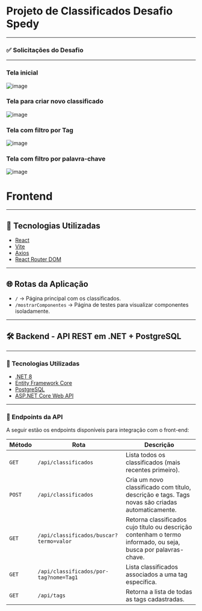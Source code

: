 # Projeto de Classificados Desafio Spedy

---
### ✅ Solicitações do Desafio
---
### Tela inicial
![image](https://github.com/user-attachments/assets/f72a69d6-1be0-4bb1-8c32-7af6cd6361e6)

### Tela para criar novo classificado
![image](https://github.com/user-attachments/assets/d9568096-73a6-41e4-9574-98ded2167b19)

### Tela com filtro por Tag
![image](https://github.com/user-attachments/assets/deef8505-3075-4d57-9c0f-549f52b6e729)

### Tela com filtro por palavra-chave
![image](https://github.com/user-attachments/assets/3cc23e8e-0939-474b-8124-1843f098a1a2)

# Frontend

---

## 🚀 Tecnologias Utilizadas

- [React](https://react.dev/)
- [Vite](https://vite.dev/)
- [Axios](https://axios-http.com/)
- [React Router DOM](https://reactrouter.com/)

---

## 🌐 Rotas da Aplicação

- `/` → Página principal com os classificados.
- `/mostrarComponentes` → Página de testes para visualizar componentes isoladamente.

---

## 🛠️ Backend - API REST em .NET + PostgreSQL
---

### 🚀 Tecnologias Utilizadas

- [.NET 8](https://dotnet.microsoft.com/pt-br/)
- [Entity Framework Core](https://learn.microsoft.com/pt-br/ef/)
- [PostgreSQL](https://www.postgresql.org/)
- [ASP.NET Core Web API](https://learn.microsoft.com/aspnet/core/web-api)

---

### 📡 Endpoints da API

A seguir estão os endpoints disponíveis para integração com o front-end:

| Método | Rota | Descrição |
|--------|------|-----------|
| `GET`  | `/api/classificados` | Lista todos os classificados (mais recentes primeiro). |
| `POST` | `/api/classificados` | Cria um novo classificado com título, descrição e tags. Tags novas são criadas automaticamente. |
| `GET`  | `/api/classificados/buscar?termo=valor` | Retorna classificados cujo título ou descrição contenham o termo informado, ou seja, busca por palavras-chave. |
| `GET`  | `/api/classificados/por-tag?nome=Tag1` | Lista classificados associados a uma tag específica. |
| `GET`  | `/api/tags` | Retorna a lista de todas as tags cadastradas. |








